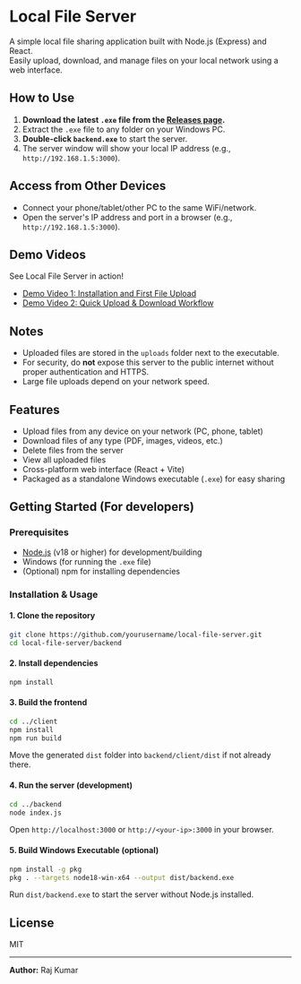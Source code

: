 # Local File Server

A simple local file sharing application built with Node.js (Express) and React.  
Easily upload, download, and manage files on your local network using a web interface.

## How to Use

1. **Download the latest `.exe` file from the [Releases page](https://github.com/udontneedtoknow787/local-file-server/releases).**
2. Extract the `.exe` file to any folder on your Windows PC.
3. **Double-click `backend.exe`** to start the server.
4. The server window will show your local IP address (e.g., `http://192.168.1.5:3000`).

## Access from Other Devices

- Connect your phone/tablet/other PC to the same WiFi/network.
- Open the server's IP address and port in a browser (e.g., `http://192.168.1.5:3000`).


## Demo Videos

See Local File Server in action!  
- [Demo Video 1: Installation and First File Upload](https://drive.google.com/file/d/1nTNC_cz4A5bGtI6m2DByo45rKcEypqQ9/view?usp=drive_link)  
- [Demo Video 2: Quick Upload & Download Workflow](https://drive.google.com/file/d/1cGGvLsimNPc_FUry6vQH9ROXmL-qUSZa/view?usp=drive_link)


## Notes

- Uploaded files are stored in the `uploads` folder next to the executable.
- For security, do **not** expose this server to the public internet without proper authentication and HTTPS.
- Large file uploads depend on your network speed.


## Features

- Upload files from any device on your network (PC, phone, tablet)
- Download files of any type (PDF, images, videos, etc.)
- Delete files from the server
- View all uploaded files
- Cross-platform web interface (React + Vite)
- Packaged as a standalone Windows executable (`.exe`) for easy sharing

## Getting Started (For developers)

### Prerequisites

- [Node.js](https://nodejs.org/) (v18 or higher) for development/building
- Windows (for running the `.exe` file)
- (Optional) npm for installing dependencies

### Installation & Usage

#### 1. Clone the repository

```sh
git clone https://github.com/yourusername/local-file-server.git
cd local-file-server/backend
```

#### 2. Install dependencies

```sh
npm install
```

#### 3. Build the frontend

```sh
cd ../client
npm install
npm run build
```
Move the generated `dist` folder into `backend/client/dist` if not already there.

#### 4. Run the server (development)

```sh
cd ../backend
node index.js
```
Open `http://localhost:3000` or `http://<your-ip>:3000` in your browser.

#### 5. Build Windows Executable (optional)

```sh
npm install -g pkg
pkg . --targets node18-win-x64 --output dist/backend.exe
```
Run `dist/backend.exe` to start the server without Node.js installed.


## License

MIT

---

**Author:** Raj Kumar